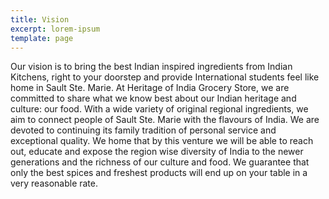 ```yaml
---
title: Vision
excerpt: lorem-ipsum
template: page
---
```

Our vision is to bring the best Indian inspired ingredients from Indian Kitchens, right to your doorstep and provide International students feel like home in Sault Ste. Marie.
At Heritage of India Grocery Store, we are committed to share what we know best about our Indian heritage and culture: our food. With a wide variety of original regional ingredients, we aim to connect people of Sault Ste. Marie with the flavours of India. We are devoted to continuing its family tradition of personal service and exceptional quality. We home that by this venture we will be able to reach out, educate and expose the region wise diversity of India to the newer generations and  the richness of our culture and food. We guarantee that only the best spices and freshest products will end up on your table in a very reasonable rate. 